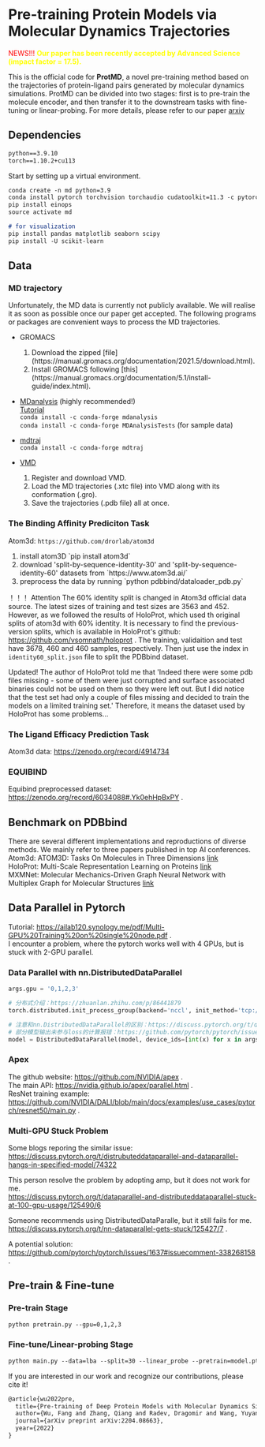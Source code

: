 # Pre-training Protein Models via Molecular Dynamics Trajectories
<span style="color:red">NEWS!!!</span>  <span style="color:yellow">**Our paper has been recently accepted by Advanced Science (impact factor = 17.5).**</span>

This is the official code for **ProtMD**, a novel pre-training method based on the trajectories of 
protein-ligand pairs generated by molecular dynamics simulations. ProtMD can be divided into two stages:
first is to pre-train the molecule encoder, and then transfer it to the downstream tasks with fine-tuning
or linear-probing. For more details, please refer to our paper [arxiv](https://arxiv.org/abs/2204.08663)

## Dependencies
```markdown
python==3.9.10  
torch==1.10.2+cu113  
```

Start by setting up a virtual environment. 
```markdown
conda create -n md python=3.9
conda install pytorch torchvision torchaudio cudatoolkit=11.3 -c pytorch
pip install einops
source activate md 

# for visualization
pip install pandas matplotlib seaborn scipy 
pip install -U scikit-learn
```

## Data
### MD trajectory 
Unfortunately, the MD data is currently not publicly available. We will realise it as soon as possible once our paper get 
accepted. The following programs or packages are convenient ways to process the MD trajectories. 
- GROMACS
    <ol>
        <li>Download the zipped [file](https://manual.gromacs.org/documentation/2021.5/download.html).   </li>
        <li>Install GROMACS following [this](https://manual.gromacs.org/documentation/5.1/install-guide/index.html).</li>
    </ol>

- [MDanalysis](https://www.mdanalysis.org/) (highly recommended!)   
[Tutorial](https://docs.mdanalysis.org/stable/documentation_pages/overview.html)   
`conda install -c conda-forge mdanalysis`  
`conda install -c conda-forge MDAnalysisTests` (for sample data) 


- [mdtraj](https://www.mdtraj.org/1.9.8.dev0/index.html)   
`conda install -c conda-forge mdtraj`
- [VMD](https://www.ks.uiuc.edu/Research/vmd/)
    <ol>
      <li>Register and download VMD. </li>
      <li>Load the MD trajectories (.xtc file) into VMD along with its conformation (.gro). </li>
      <li>Save the trajectories (.pdb file) all at once. </li>
    </ol>
   
### The Binding Affinity Prediciton Task 
Atom3d: `https://github.com/drorlab/atom3d`  
<ol> <li> install atom3D `pip install atom3d`</li> <li> download 
'split-by-sequence-identity-30' and 'split-by-sequence-identity-60' datasets from `https://www.atom3d.ai/` </li> 
 <li> preprocess the data by running `python pdbbind/dataloader_pdb.py` </li> </ol>

！！！ Attention
The 60% identity split is changed in Atom3d official data source. The latest sizes of training and test
sizes are 3563 and 452. However, as we followed the results of HoloProt, which used th original splits of atom3d with 60% 
identity. It is necessary to find the previous-version splits, which is available in HoloProt's github: 
https://github.com/vsomnath/holoprot . The training, validaition and test have 3678, 460 and 460 samples, respectively. 
Then just use the index in `identity60_split.json` file to split the PDBbind dataset. 

Updated! The author of HoloProt told me that 'Indeed there were some pdb files missing - some of them were just corrupted
 and surface associated binaries could not be used on them so they were left out. But I did notice that the test set had
  only a couple of files missing and decided to train the models on a limited training set.' Therefore, it means the dataset
  used by HoloProt has some problems...


### The Ligand Efficacy Prediction Task
Atom3d data: https://zenodo.org/record/4914734 

### EQUIBIND
Equibind preprocessed dataset: https://zenodo.org/record/6034088#.Yk0ehHpBxPY . 


   
 ## Benchmark on PDBbind
There are several different implementations and reproductions of diverse methods. We mainly refer
 to three papers published in top AI conferences.   
Atom3d: ATOM3D: Tasks On Molecules in Three Dimensions [link](https://arxiv.org/pdf/2012.04035.pdf)  
HoloProt: Multi-Scale Representation Learning on Proteins [link](https://openreview.net/pdf?id=-xEk43f_EO6)   
MXMNet: Molecular Mechanics-Driven Graph Neural Network with Multiplex Graph for Molecular Structures 
[link](https://arxiv.org/pdf/2011.07457.pdf)   
 





## Data Parallel in Pytorch
Tutorial: https://ailab120.synology.me/pdf/Multi-GPU%20Training%20on%20single%20node.pdf .   
I encounter a problem, where the pytorch works well with 4 GPUs, but is stuck with 2-GPU parallel. 
### Data Parallel with nn.DistributedDataParallel
```python
args.gpu = '0,1,2,3'

# 分布式介绍：https://zhuanlan.zhihu.com/p/86441879
torch.distributed.init_process_group(backend='nccl', init_method='tcp://localhost:23456', rank=0, world_size=1)

# 注意和nn.DistributedDataParallel的区别：https://discuss.pytorch.org/t/dataparallel-vs-distributeddataparallel/77891/4
# 部分模型输出未参与loss的计算报错：https://github.com/pytorch/pytorch/issues/43259#
model = DistributedDataParallel(model, device_ids=[int(x) for x in args.gpu.split(',')], find_unused_parameters=True)

```

### Apex 
The github website: https://github.com/NVIDIA/apex .   
The main API: https://nvidia.github.io/apex/parallel.html .   
ResNet training example: https://github.com/NVIDIA/DALI/blob/main/docs/examples/use_cases/pytorch/resnet50/main.py .  

### Multi-GPU Stuck Problem
Some blogs reporing the similar issue:
https://discuss.pytorch.org/t/distrubuteddataparallel-and-dataparallel-hangs-in-specified-model/74322   

This person resolve the problem by adopting amp, but it does not work for me.   
https://discuss.pytorch.org/t/dataparallel-and-distributeddataparallel-stuck-at-100-gpu-usage/125490/6   

Someone recommends using DistributedDataParalle, but it still fails for me.   
https://discuss.pytorch.org/t/nn-dataparallel-gets-stuck/125427/7 .    

A potential solution:  
https://github.com/pytorch/pytorch/issues/1637#issuecomment-338268158 .  



## Pre-train & Fine-tune
### Pre-train Stage
```markdown
python pretrain.py --gpu=0,1,2,3
```


### Fine-tune/Linear-probing Stage
```markdown
python main.py --data=lba --split=30 --linear_probe --pretrain=model.pt --gpu=0,1,2,3
```

If you are interested in our work and recognize our contributions, please cite it! 
```markdown
@article{wu2022pre,
  title={Pre-training of Deep Protein Models with Molecular Dynamics Simulations for Drug Binding},
  author={Wu, Fang and Zhang, Qiang and Radev, Dragomir and Wang, Yuyang and Jin, Xurui and Jiang, Yinghui and Niu, Zhangming and Li, Stan Z},
  journal={arXiv preprint arXiv:2204.08663},
  year={2022}
}
```


